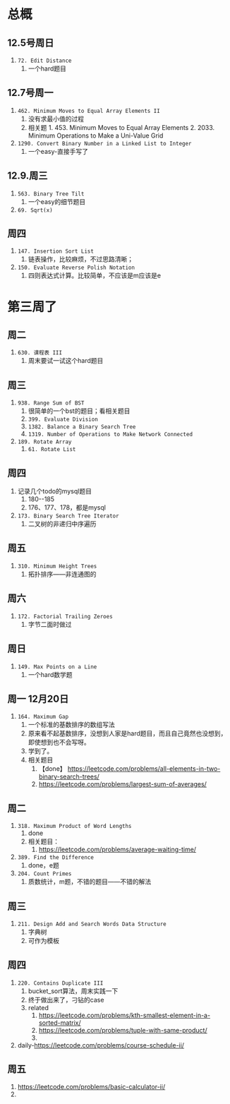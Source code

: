# 总概## 12.5号周日1. `72. Edit Distance`    1. 一个hard题目## 12.7号周一1. `462. Minimum Moves to Equal Array Elements II`    1. 没有求最小值的过程    2. 相关题        1.            453. Minimum Moves to Equal Array Elements        2.            2033. Minimum Operations to Make a Uni-Value Grid2. `1290. Convert Binary Number in a Linked List to Integer`    1. 一个easy-直接手写了## 12.9.周三1. `563. Binary Tree Tilt`    1. 一个easy的细节题目2. `69. Sqrt(x)`## 周四1. `147. Insertion Sort List`    1. 链表操作，比较麻烦，不过思路清晰；2. `150. Evaluate Reverse Polish Notation`    1. 四则表达式计算。比较简单，不应该是m应该是e# 第三周了## 周二1. `630. 课程表 III`    1. 周末要试一试这个hard题目## 周三1. `938. Range Sum of BST`    1. 很简单的一个bst的题目；看相关题目    2. `399. Evaluate Division`    3. `1382. Balance a Binary Search Tree`    4. `1319. Number of Operations to Make Network Connected`2. `189. Rotate Array`    1. `61. Rotate List`## 周四1. 记录几个todo的mysql题目    1. 180--185    2. 176、177、178，都是mysql2. `173. Binary Search Tree Iterator`    1. 二叉树的非递归中序遍历## 周五1. `310. Minimum Height Trees`    1. 拓扑排序——非连通图的## 周六1. `172. Factorial Trailing Zeroes`    1. 字节二面时做过## 周日1. `149. Max Points on a Line`    1. 一个hard数学题## 周一 12月20日1. `164. Maximum Gap`    1. 一个标准的基数排序的数组写法    2. 原来看不起基数排序，没想到人家是hard题目，而且自己竟然也没想到，即使想到也不会写呀。    3. 学到了。    4. 相关题目        1. 【done】 https://leetcode.com/problems/all-elements-in-two-binary-search-trees/        2. https://leetcode.com/problems/largest-sum-of-averages/## 周二1. `318. Maximum Product of Word Lengths`    1. done    2. 相关题目：        1. https://leetcode.com/problems/average-waiting-time/2. `389. Find the Difference`    1. done，e题3. `204. Count Primes`    1. 质数统计，m题，不错的题目——不错的解法## 周三1. `211. Design Add and Search Words Data Structure`    1. 字典树    2. 可作为模板## 周四1. `220. Contains Duplicate III`    1. bucket_sort算法，周末实践一下    2. 终于做出来了，刁钻的case    3. related        1. https://leetcode.com/problems/kth-smallest-element-in-a-sorted-matrix/        2. https://leetcode.com/problems/tuple-with-same-product/        3.2. daily-https://leetcode.com/problems/course-schedule-ii/## 周五1. https://leetcode.com/problems/basic-calculator-ii/2. 